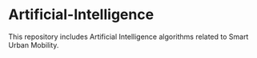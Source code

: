 # Artificial-Intelligence

This repository includes Artificial Intelligence algorithms related to Smart Urban Mobility.
